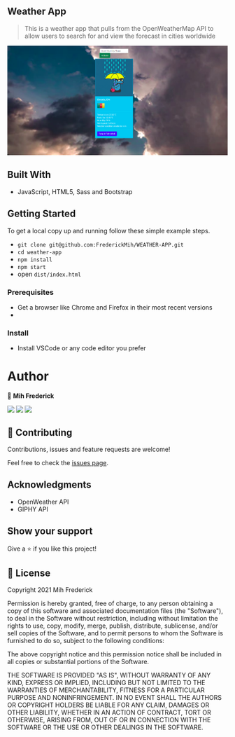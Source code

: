 ## Weather App

>This is a weather app that pulls from the OpenWeatherMap API to allow users to search for and view the forecast in cities worldwide

![screenshot](./src/assets/sc.png)
## Built With 


- JavaScript, HTML5, Sass and Bootstrap

## Getting Started

To get a local copy up and running follow these simple example steps.

- `git clone git@github.com:FrederickMih/WEATHER-APP.git`
- `cd weather-app`
- `npm install`
- `npm start`
- open `dist/index.html` 

### Prerequisites

- Get a browser like Chrome and Firefox in their most recent versions
- 

### Install

- Install VSCode or any code editor you prefer

# Author

👤 **Mih Frederick**

[![](https://img.shields.io/badge/GitHub-100000?style=for-the-badge&logo=github&logoColor=white)](https://github.com/FrederickMih)
[![](https://img.shields.io/badge/LinkedIn-0077B5?style=for-the-badge&logo=linkedin&logoColor=white)](https://www.linkedin.com/in/frederick-mih/)
[![](https://img.shields.io/badge/Twitter-1DA1F2?style=for-the-badge&logo=twitter&logoColor=white)](https://twitter.com/MihFrederick)


## 🤝 Contributing

Contributions, issues and feature requests are welcome!

Feel free to check the [issues page](https://github.com/FrederickMih/WEATHER-APP/issues).

## Acknowledgments

- OpenWeather API
- GIPHY API

## Show your support

Give a ⭐️ if you like this project!

## 📝 License

Copyright 2021 Mih Frederick

Permission is hereby granted, free of charge, to any person obtaining a copy of this software and associated documentation files (the "Software"), to deal in the Software without restriction, including without limitation the rights to use, copy, modify, merge, publish, distribute, sublicense, and/or sell copies of the Software, and to permit persons to whom the Software is furnished to do so, subject to the following conditions:

The above copyright notice and this permission notice shall be included in all copies or substantial portions of the Software.

THE SOFTWARE IS PROVIDED "AS IS", WITHOUT WARRANTY OF ANY KIND, EXPRESS OR IMPLIED, INCLUDING BUT NOT LIMITED TO THE WARRANTIES OF MERCHANTABILITY, FITNESS FOR A PARTICULAR PURPOSE AND NONINFRINGEMENT. IN NO EVENT SHALL THE AUTHORS OR COPYRIGHT HOLDERS BE LIABLE FOR ANY CLAIM, DAMAGES OR OTHER LIABILITY, WHETHER IN AN ACTION OF CONTRACT, TORT OR OTHERWISE, ARISING FROM, OUT OF OR IN CONNECTION WITH THE SOFTWARE OR THE USE OR OTHER DEALINGS IN THE SOFTWARE.